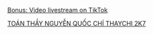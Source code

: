 [Bonus: Video livestream on TikTok](https://vkvideo.ru/playlist/-225145427_37)

[TOÁN THẦY NGUYỄN QUỐC CHÍ THAYCHI 2K7](https://docs.google.com/spreadsheets/d/1kpFE_JJ0pk_3KECnaq8Nyj_xr_mwqAg2B423bvw1osw/edit?gid=0#gid=0)
